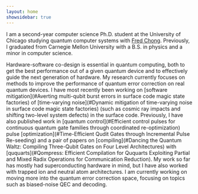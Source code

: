 ```yaml
---
layout: home
showsidebar: true
---
```


I am a second-year computer science Ph.D. student at the University of Chicago studying quantum computer systems with <a href="https://people.cs.uchicago.edu/~ftchong/" target="_blank" rel="noopener noreferrer">Fred Chong</a>. Previously, I graduated from Carnegie Mellon University with a B.S. in physics and a minor in computer science. 

Hardware-software co-design is essential in quantum computing, both to get the best performance out of a given quantum device and to effectively guide the next generation of hardware. My research currently focuses on methods to improve the performance of quantum error correction on real quantum devices. I have most recently been working on [software mitigation](#Averting multi-qubit burst errors in surface code magic state factories) of [time-varying noise](#Dynamic mitigation of time-varying noise in surface code magic state factories) (such as cosmic ray impacts and shifting two-level system defects) in the surface code. Previously, I have also published work in [quantum control](#Efficient control pulses for continuous quantum gate families through coordinated re-optimization) pulse [optimization](#Time-Efficient Qudit Gates through Incremental Pulse Re-seeding) and a pair of papers on [compiling](#Dancing the Quantum Waltz: Compiling Three-Qubit Gates on Four Level Architectures) with [ququarts](#Qompress: Efficient Compilation for Ququarts Exploiting Partial and Mixed Radix Operations for Communication Reduction). My work so far has mostly had superconducting hardware in mind, but I have also worked with trapped ion and neutral atom architectures. I am currently working on moving more into the quantum error correction space, focusing on topics such as biased-noise QEC and decoding.